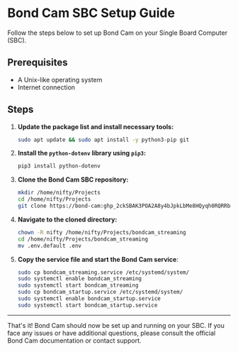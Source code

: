 # Bond Cam SBC Setup Guide

Follow the steps below to set up Bond Cam on your Single Board Computer (SBC).

## Prerequisites

- A Unix-like operating system
- Internet connection

## Steps

1. **Update the package list and install necessary tools:**
    ```bash
    sudo apt update && sudo apt install -y python3-pip git
    ```

2. **Install the `python-dotenv` library using `pip3`:**
    ```bash
    pip3 install python-dotenv
    ```

3. **Clone the Bond Cam SBC repository:**
    ```bash
    mkdir /home/nifty/Projects
    cd /home/nifty/Projects
    git clone https://bond-cam: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@github.com/nifty-apps/bond-cam-sbc.git /home/nifty/Projects/bondcam_streaming    
    ```

4. **Navigate to the cloned directory:**
    ```bash
    chown -R nifty /home/nifty/Projects/bondcam_streaming
    cd /home/nifty/Projects/bondcam_streaming
    mv .env.default .env
    ```

5. **Copy the service file and start the Bond Cam service**:
    ```bash
    sudo cp bondcam_streaming.service /etc/systemd/system/
    sudo systemctl enable bondcam_streaming
    sudo systemctl start bondcam_streaming
    sudo cp bondcam_startup.service /etc/systemd/system/
    sudo systemctl enable bondcam_startup.service
    sudo systemctl start bondcam_startup.service
    ```

---

That's it! Bond Cam should now be set up and running on your SBC. If you face any issues or have additional questions, please consult the official Bond Cam documentation or contact support.
